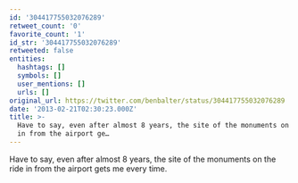```yaml
---
id: '304417755032076289'
retweet_count: '0'
favorite_count: '1'
id_str: '304417755032076289'
retweeted: false
entities:
  hashtags: []
  symbols: []
  user_mentions: []
  urls: []
original_url: https://twitter.com/benbalter/status/304417755032076289
date: '2013-02-21T02:30:23.000Z'
title: >-
  Have to say, even after almost 8 years, the site of the monuments on the ride
  in from the airport ge…
---
```


Have to say, even after almost 8 years, the site of the monuments on the ride in from the airport gets me every time.